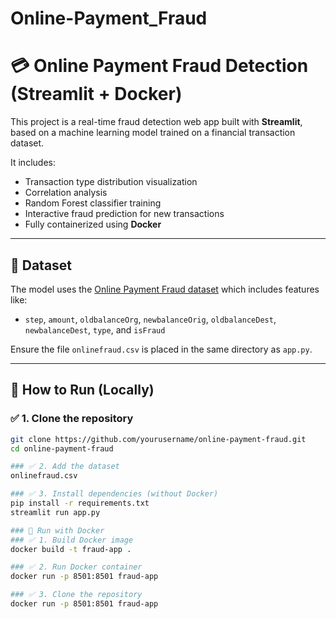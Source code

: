 # Online-Payment_Fraud

# 💳 Online Payment Fraud Detection (Streamlit + Docker)

This project is a real-time fraud detection web app built with **Streamlit**, based on a machine learning model trained on a financial transaction dataset.

It includes:
- Transaction type distribution visualization
- Correlation analysis
- Random Forest classifier training
- Interactive fraud prediction for new transactions
- Fully containerized using **Docker**

---

## 🧠 Dataset

The model uses the [Online Payment Fraud dataset](https://www.kaggle.com/datasets/ealaxi/paysim1) which includes features like:
- `step`, `amount`, `oldbalanceOrg`, `newbalanceOrig`, `oldbalanceDest`, `newbalanceDest`, `type`, and `isFraud`

Ensure the file `onlinefraud.csv` is placed in the same directory as `app.py`.

---

## 🚀 How to Run (Locally)

### ✅ 1. Clone the repository

```bash
git clone https://github.com/yourusername/online-payment-fraud.git
cd online-payment-fraud

### ✅ 2. Add the dataset
onlinefraud.csv

### ✅ 3. Install dependencies (without Docker)
pip install -r requirements.txt
streamlit run app.py

### 🐳 Run with Docker
### ✅ 1. Build Docker image
docker build -t fraud-app .

### ✅ 2. Run Docker container
docker run -p 8501:8501 fraud-app

### ✅ 3. Clone the repository
docker run -p 8501:8501 fraud-app
